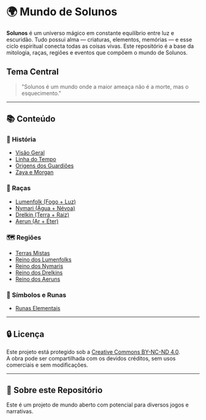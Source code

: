 # 🌍 Mundo de Solunos

**Solunos** é um universo mágico em constante equilíbrio entre luz e escuridão. Tudo possui alma — criaturas, elementos, memórias — e esse ciclo espiritual conecta todas as coisas vivas. Este repositório é a base da mitologia, raças, regiões e eventos que compõem o mundo de Solunos.

## Tema Central

> "Solunos é um mundo onde a maior ameaça não é a morte, mas o esquecimento."

---

## 📚 Conteúdo

### 📖 História
- [Visão Geral](Mitologias/visao_geral.md)
- [Linha do Tempo](Mitologias/linha_do_tempo.md)
- [Origens dos Guardiões](Mitologias/origem_dos_guardioes.md)
- [Zaya e Morgan](Mitologias/zaya_e_morgan.md)

### 🧬 Raças
- [Lumenfolk (Fogo + Luz)](Racas/lumenfolk.md)
- [Nymari (Água + Névoa)](Racas/nymari.md)
- [Drelkin (Terra + Raiz)](Racas/drelkin.md)
- [Aerun (Ar + Éter)](Racas/aerun.md)

### 🗺️ Regiões
- [Terras Mistas](Regioes/terras_mistas.md)
- [Reino dos Lumenfolks](Regioes/lumestral.md)
- [Reino dos Nymaris](Regioes/nymara.md)
- [Reino dos Drelkins](Regioes/drelvara.md)
- [Reino dos Aeruns](Regioes/aerelis.md)

### 🔣 Símbolos e Runas
- [Runas Elementais](Simbolos/runas_elementais.md)

---

## 🔒 Licença

Este projeto está protegido sob a [Creative Commons BY-NC-ND 4.0](LICENSE.md).  
A obra pode ser compartilhada com os devidos créditos, sem usos comerciais e sem modificações.

---

## 📌 Sobre este Repositório

Este é um projeto de mundo aberto com potencial para diversos jogos e narrativas.  
